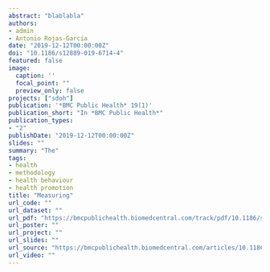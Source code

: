```yaml
---
abstract: "blablabla"
authors:
- admin
- Antonio Rojas-Garcia
date: "2019-12-12T00:00:00Z"
doi: "10.1186/s12889-019-6714-4"
featured: false
image:
  caption: ''
  focal_point: ""
  preview_only: false
projects: ["sdoh"]
publication: '*BMC Public Health* 19(1)'
publication_short: "In *BMC Public Health*"
publication_types:
- "2"
publishDate: "2019-12-12T00:00:00Z"
slides: ""
summary: "The"
tags:
- health
- methodology
- health behaviour
- health promotion
title: "Measuring"
url_code: ""
url_dataset: ""
url_pdf: "https://bmcpublichealth.biomedcentral.com/track/pdf/10.1186/s12889-019-6714-4"
url_poster: ""
url_project: ""
url_slides: ""
url_source: "https://bmcpublichealth.biomedcentral.com/articles/10.1186/s12889-019-6714-4"
url_video: ""
---
```

